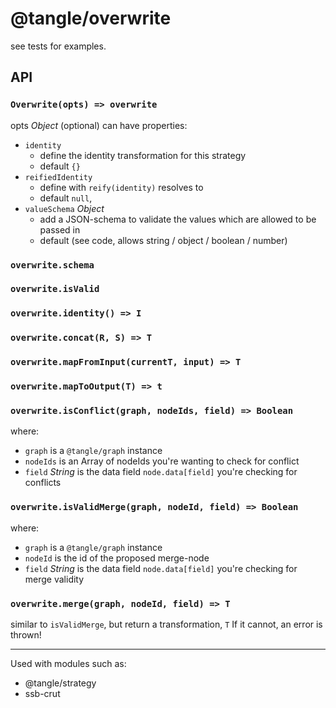 # @tangle/overwrite

see tests for examples.

## API

### `Overwrite(opts) => overwrite`

opts *Object* (optional) can have properties:
- `identity`
    - define the identity transformation for this strategy
    - default `{}`
- `reifiedIdentity`
    - define with `reify(identity)` resolves to
    - default `null`,
- `valueSchema` *Object*
    - add a JSON-schema to validate the values which are allowed to be passed in
    - default (see code, allows string / object / boolean / number)

### `overwrite.schema`
### `overwrite.isValid`
### `overwrite.identity() => I`
### `overwrite.concat(R, S) => T`
### `overwrite.mapFromInput(currentT, input) => T`
### `overwrite.mapToOutput(T) => t`

### `overwrite.isConflict(graph, nodeIds, field) => Boolean`

where:
- `graph` is a `@tangle/graph` instance
- `nodeIds` is an Array of nodeIds you're wanting to check for conflict
- `field` *String* is the data field `node.data[field]` you're checking for conflicts

### `overwrite.isValidMerge(graph, nodeId, field) => Boolean`

where:
- `graph` is a `@tangle/graph` instance
- `nodeId` is the id of the proposed merge-node
- `field` *String* is the data field `node.data[field]` you're checking for merge validity

### `overwrite.merge(graph, nodeId, field) => T`

similar to `isValidMerge`, but return a transformation, `T`
If it cannot, an error is thrown!

---

Used with modules such as:
- @tangle/strategy
- ssb-crut
